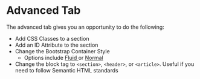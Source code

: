 # Advanced Tab

The advanced tab gives you an opportunity to do the following:

* Add CSS Classes to a section
* Add an ID Attribute to the section
* Change the Bootstrap Container Style
  * Options include [Fluid ](https://getbootstrap.com/docs/5.2/layout/containers/#fluid-containers)or [Normal](https://getbootstrap.com/docs/5.2/layout/containers/#default-container)
* Change the block tag to `<section>`, `<header>`, or `<article>`. Useful if you need to follow Semantic HTML standards
